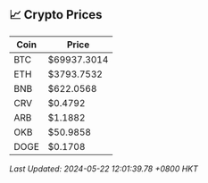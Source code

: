 ## 📈 Crypto Prices

| Coin | Price |
| ---- | ----- |
| BTC | $69937.3014 |
| ETH | $3793.7532 |
| BNB | $622.0568 |
| CRV | $0.4792 |
| ARB | $1.1882 |
| OKB | $50.9858 |
| DOGE | $0.1708 |

_Last Updated: 2024-05-22 12:01:39.78 +0800 HKT_